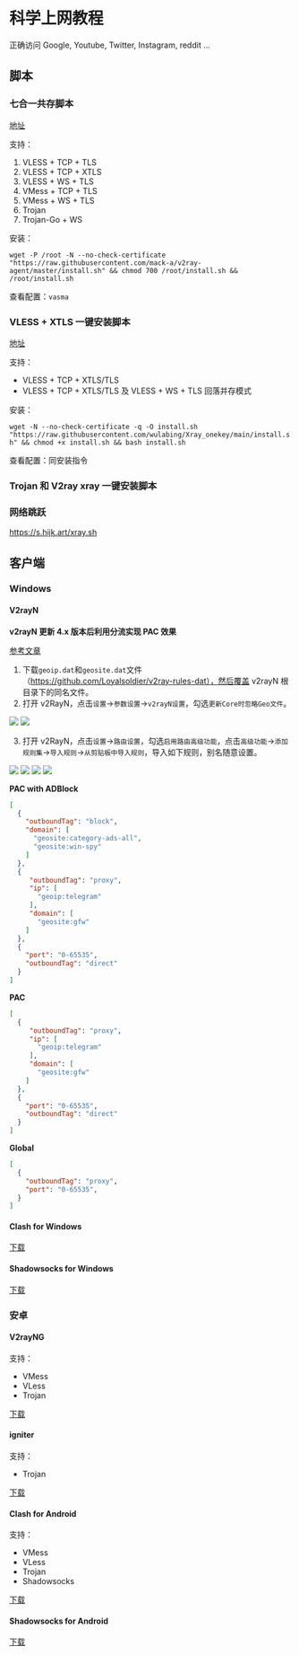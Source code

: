 # 科学上网教程


正确访问 Google, Youtube, Twitter, Instagram, reddit ...

<!--more-->

## 脚本

### 七合一共存脚本

[地址](https://github.com/mack-a/v2ray-agent)

支持：

1. VLESS + TCP + TLS
1. VLESS + TCP + XTLS
1. VLESS + WS + TLS
1. VMess + TCP + TLS
1. VMess + WS + TLS
1. Trojan
1. Trojan-Go + WS

安装：

`wget -P /root -N --no-check-certificate "https://raw.githubusercontent.com/mack-a/v2ray-agent/master/install.sh" && chmod 700 /root/install.sh && /root/install.sh`

查看配置：`vasma`

### VLESS + XTLS 一键安装脚本

[地址](https://github.com/wulabing/Xray_onekey)

支持：

- VLESS + TCP + XTLS/TLS
- VLESS + TCP + XTLS/TLS 及 VLESS + WS + TLS 回落并存模式

安装：

`wget -N --no-check-certificate -q -O install.sh "https://raw.githubusercontent.com/wulabing/Xray_onekey/main/install.sh" && chmod +x install.sh && bash install.sh`

查看配置：同安装指令

### Trojan 和 V2ray xray 一键安装脚本


### 网络跳跃

https://s.hijk.art/xray.sh

## 客户端

### Windows

#### V2rayN

**v2rayN 更新 4.x 版本后利用分流实现 PAC 效果**

[参考文章](https://github.com/2dust/v2rayN/issues/1366)

1. 下载`geoip.dat`和`geosite.dat`文件（https://github.com/Loyalsoldier/v2ray-rules-dat），然后覆盖 v2rayN 根目录下的同名文件。
2. 打开 v2RayN，点击`设置`->`参数设置`->`v2rayN设置`，勾选`更新Core时忽略Geo文件`。

<img src="/科学上网/科学上网01.png" />

<img src="/科学上网/科学上网02.png" />

3. 打开 v2RayN，点击`设置`->`路由设置`，勾选`启用路由高级功能`，点击`高级功能`->`添加规则集`->`导入规则`->`从剪贴板中导入规则`，导入如下规则，别名随意设置。

<img src="/科学上网/科学上网03.png" />

<img src="/科学上网/科学上网04.png" />

<img src="/科学上网/科学上网05.png" />

<img src="/科学上网/科学上网06.png" />

**PAC with ADBlock**

```json
[
  {
    "outboundTag": "block",
    "domain": [
      "geosite:category-ads-all",
      "geosite:win-spy"
    ]
  },
  {
     "outboundTag": "proxy",
     "ip": [
       "geoip:telegram"
     ],
     "domain": [
       "geosite:gfw"
    ]
  },
  {
    "port": "0-65535",
    "outboundTag": "direct"
  }
]
```

**PAC**

```json
[
  {
     "outboundTag": "proxy",
     "ip": [
       "geoip:telegram"
     ],
     "domain": [
       "geosite:gfw"
    ]
  },
  {
    "port": "0-65535",
    "outboundTag": "direct"
  }
]
```

**Global**

```json
[
  {
    "outboundTag": "proxy",
    "port": "0-65535",
  }
]
```

#### Clash for Windows

[下载](https://github.com/Fndroid/clash_for_windows_pkg/releases)

#### Shadowsocks for Windows

[下载](https://github.com/shadowsocks/shadowsocks-windows/releases)

### 安卓

#### V2rayNG

支持：

- VMess
- VLess
- Trojan

[下载](https://github.com/2dust/v2rayNG/releases)

#### igniter

支持：

- Trojan

[下载](https://github.com/trojan-gfw/igniter/releases)

#### Clash for Android

支持：

- VMess
- VLess
- Trojan
- Shadowsocks

[下载](https://github.com/Kr328/ClashForAndroid/releases)

#### Shadowsocks for Android

[下载](https://github.com/shadowsocks/shadowsocks-android/releases)
